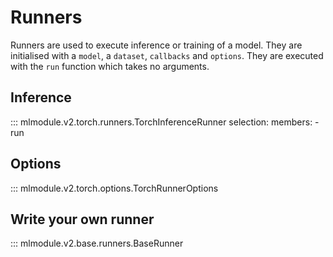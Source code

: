 
# Runners

Runners are used to execute inference or training of a model.
They are initialised with a `model`, a `dataset`, `callbacks` and `options`.
They are executed with the `run` function which takes no arguments.

## Inference

::: mlmodule.v2.torch.runners.TorchInferenceRunner
    selection:
      members:
        - run

## Options

::: mlmodule.v2.torch.options.TorchRunnerOptions

## Write your own runner

::: mlmodule.v2.base.runners.BaseRunner
